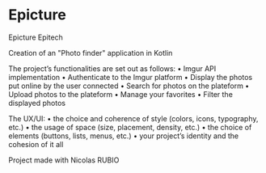 # Epicture
Epicture Epitech

Creation of an "Photo finder" application in Kotlin

The project’s functionalities are set out as follows:
  • Imgur API implementation
  • Authenticate to the Imgur platform
  • Display the photos put online by the user connected
  • Search for photos on the plateform
  • Upload photos to the plateform
  • Manage your favorites
  • Filter the displayed photos
  

The UX/UI:
  • the choice and coherence of style (colors, icons, typography, etc.)
  • the usage of space (size, placement, density, etc.)
  • the choice of elements (buttons, lists, menus, etc.)
  • your project’s identity and the cohesion of it all


Project made with Nicolas RUBIO
